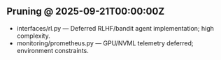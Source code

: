 ## Pruning @ 2025-09-21T00:00:00Z
- interfaces/rl.py — Deferred RLHF/bandit agent implementation; high complexity.
- monitoring/prometheus.py — GPU/NVML telemetry deferred; environment constraints.
